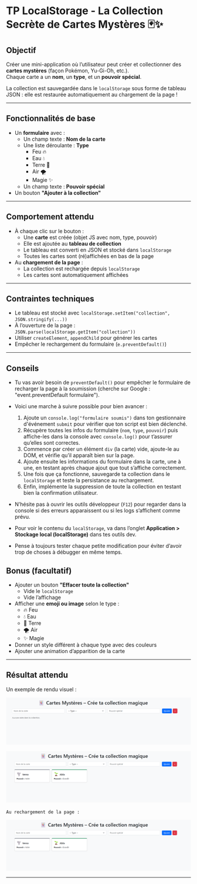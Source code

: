 # TP LocalStorage - La Collection Secrète de Cartes Mystères 🃏✨

## Objectif

Créer une mini-application où l’utilisateur peut créer et collectionner des **cartes mystères** (façon Pokémon, Yu-Gi-Oh, etc.).  
Chaque carte a un **nom**, un **type**, et un **pouvoir spécial**.

La collection est sauvegardée dans le `localStorage` sous forme de tableau JSON : elle est restaurée automatiquement au chargement de la page !

---

## Fonctionnalités de base

- Un **formulaire** avec :
    - Un champ texte : **Nom de la carte**
    - Une liste déroulante : **Type**
        - Feu 🔥
        - Eau 💧
        - Terre 🌱
        - Air 🌪️
        - Magie ✨
    - Un champ texte : **Pouvoir spécial**
- Un bouton **"Ajouter à la collection"**

---

## Comportement attendu

- À chaque clic sur le bouton :
    - Une **carte** est créée (objet JS avec nom, type, pouvoir)
    - Elle est ajoutée au **tableau de collection**
    - Le tableau est converti en JSON et stocké dans `localStorage`
    - Toutes les cartes sont (ré)affichées en bas de la page
- Au **chargement de la page** :
    - La collection est rechargée depuis `localStorage`
    - Les cartes sont automatiquement affichées

---

## Contraintes techniques

- Le tableau est stocké avec `localStorage.setItem("collection", JSON.stringify(...))`
- À l’ouverture de la page :  
  `JSON.parse(localStorage.getItem("collection"))`
- Utiliser `createElement`, `appendChild` pour générer les cartes
- Empêcher le rechargement du formulaire (`e.preventDefault()`)

---

## Conseils

- Tu vas avoir besoin de `preventDefault()` pour empêcher le formulaire de recharger la page à la soumission (cherche sur Google : "event.preventDefault formulaire").

- Voici une marche à suivre possible pour bien avancer :
    1. Ajoute un `console.log("formulaire soumis")` dans ton gestionnaire d'événement `submit` pour vérifier que ton script est bien déclenché.
    2. Récupère toutes les infos du formulaire (`nom`, `type`, `pouvoir`) puis affiche-les dans la console avec `console.log()` pour t’assurer qu’elles sont correctes.
    3. Commence par créer un élément `div` (la carte) vide, ajoute-le au DOM, et vérifie qu’il apparaît bien sur la page.
    4. Ajoute ensuite les informations du formulaire dans la carte, une à une, en testant après chaque ajout que tout s’affiche correctement.
    5. Une fois que ça fonctionne, sauvegarde ta collection dans le `localStorage` et teste la persistance au rechargement.
    6. Enfin, implémente la suppression de toute la collection en testant bien la confirmation utilisateur.

- N’hésite pas à ouvrir les outils développeur (`F12`) pour regarder dans la console si des erreurs apparaissent ou si les logs s’affichent comme prévu.

- Pour voir le contenu du `localStorage`, va dans l’onglet **Application > Stockage local (localStorage)** dans tes outils dev.

- Pense à toujours tester chaque petite modification pour éviter d’avoir trop de choses à débugger en même temps.


## Bonus (facultatif)

- Ajouter un bouton **"Effacer toute la collection"**
    - Vide le `localStorage`
    - Vide l’affichage
- Afficher une **emoji ou image** selon le type :
    - 🔥 Feu
    - 💧 Eau
    - 🌱 Terre
    - 🌪️ Air
    - ✨ Magie
- Donner un style différent à chaque type avec des couleurs
- Ajouter une animation d’apparition de la carte

---

## Résultat attendu

Un exemple de rendu visuel :

![Nom de l’image](c-1.png)

![Nom de l’image](c-2.png)

````text
Au rechargement de la page : 
````
![Nom de l’image](c-2.png)

---